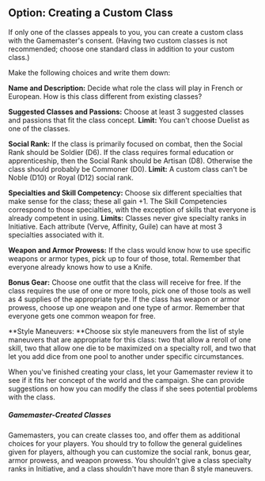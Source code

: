 ## Option: Creating a Custom Class

If only one of the classes appeals to you, you can create a custom class
with the Gamemaster's consent. (Having two custom classes is not recommended;
choose one standard class in addition to your custom class.)

Make the following choices and write them down:

**Name and Description:** Decide what role the class will play in
French or European. How is this class different from
existing classes?

**Suggested Classes and Passions:** Choose at least 3 suggested classes
and passions that fit the class concept. **Limit:** You can't choose
Duelist as one of the classes.

**Social Rank:** If the class is primarily focused on combat, then the
Social Rank should be Soldier (D6). If the class requires formal
education or apprenticeship, then the Social Rank should be Artisan
(D8). Otherwise the class should probably be Commoner (D0). **Limit:** A
custom class can't be Noble (D10) or Royal (D12) social rank.

**Specialties and Skill Competency:** Choose six different specialties
that make sense for the class; these all gain +1. The Skill Competencies
correspond to those specialties, with the exception of skills that
everyone is already competent in using. **Limits:** Classes never give
specialty ranks in Initiative. Each attribute (Verve, Affinity, Guile)
can have at most 3 specialties associated with it.

**Weapon and Armor Prowess:** If the class would know how to use
specific weapons or armor types, pick up to four of those, total.
Remember that everyone already knows how to use a Knife.

**Bonus Gear:** Choose one outfit that the class will receive for free.
If the class requires the use of one or more tools, pick one of those
tools as well as 4 supplies of the appropriate type. If the class has
weapon or armor prowess, choose up one weapon and one type of armor.
Remember that everyone gets one common weapon for free.

**Style Maneuvers: **Choose six style maneuvers from the list of style
maneuvers that are appropriate for this class: two that allow a reroll
of one skill, two that allow one die to be maximized on a specialty
roll, and two that let you add dice from one pool to another under
specific circumstances.

When you've finished creating your class, let your Gamemaster review it to see
if it fits her concept of the world and the campaign. She can provide
suggestions on how you can modify the class if she sees potential
problems with the class.

##### Gamemaster-Created Classes

Gamemasters, you can create classes too, and offer them as additional choices
for your players. You should try to follow the general guidelines given
for players, although you can customize the social rank, bonus gear,
armor prowess, and weapon prowess. You shouldn't give a class specialty
ranks in Initiative, and a class shouldn't have more than 8 style
maneuvers.

